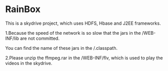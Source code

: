 RainBox
=======

This is a skydrive project, which uses HDFS, Hbase and J2EE frameworks.

1.Because the speed of the network is so slow that the jars in the /WEB-INF/lib are not committed. 

  You can find the name of these jars in the /.classpath.

2.Please unzip the ffmpeg.rar in the /WEB-INF/flv, which is used to play the videos in the skydrive.

